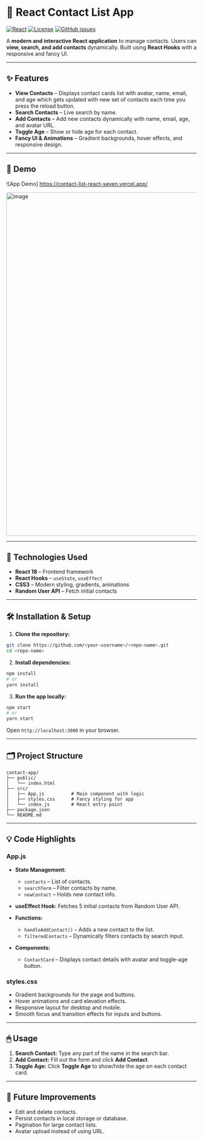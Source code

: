 

# 🌟 React Contact List App

[![React](https://img.shields.io/badge/React-18.2.0-blue?logo=react\&logoColor=white)](https://reactjs.org/)
[![License](https://img.shields.io/badge/License-MIT-green)](LICENSE)
[![GitHub issues](https://img.shields.io/github/issues/<your-username>/<repo-name>)](https://github.com/<your-username>/<repo-name>/issues)

A **modern and interactive React application** to manage contacts. Users can **view, search, and add contacts** dynamically. Built using **React Hooks** with a responsive and fancy UI.

---

## ✨ Features

* **View Contacts** – Displays contact cards list with avatar, name, email, and age which gets updated with new set of contacts each time you press the reload button.
* **Search Contacts** – Live search by name.
* **Add Contacts** – Add new contacts dynamically with name, email, age, and avatar URL.
* **Toggle Age** – Show or hide age for each contact.
* **Fancy UI & Animations** – Gradient backgrounds, hover effects, and responsive design.

---

## 📸 Demo

![App Demo]
https://contact-list-react-seven.vercel.app/


<img width="1822" height="908" alt="image" src="https://github.com/user-attachments/assets/b8270fdb-a9f3-4c26-8c78-fcecce63f1ce" />


---

## 🚀 Technologies Used

* **React 18** – Frontend framework
* **React Hooks** – `useState`, `useEffect`
* **CSS3** – Modern styling, gradients, animations
* **Random User API** – Fetch initial contacts

---

## 🛠 Installation & Setup

1. **Clone the repository:**

```bash
git clone https://github.com/<your-username>/<repo-name>.git
cd <repo-name>
```

2. **Install dependencies:**

```bash
npm install
# or
yarn install
```

3. **Run the app locally:**

```bash
npm start
# or
yarn start
```

Open `http://localhost:3000` in your browser.

---

## 🗂 Project Structure

```
contact-app/
├── public/
│   └── index.html
├── src/
│   ├── App.js          # Main component with logic
│   ├── styles.css      # Fancy styling for app
│   └── index.js        # React entry point
├── package.json
└── README.md
```

---

## 💡 Code Highlights

### App.js

* **State Management:**

  * `contacts` – List of contacts.
  * `searchTerm` – Filter contacts by name.
  * `newContact` – Holds new contact info.

* **useEffect Hook:** Fetches 5 initial contacts from Random User API.

* **Functions:**

  * `handleAddContact()` – Adds a new contact to the list.
  * `filteredContacts` – Dynamically filters contacts by search input.

* **Components:**

  * `ContactCard` – Displays contact details with avatar and toggle-age button.

### styles.css

* Gradient backgrounds for the page and buttons.
* Hover animations and card elevation effects.
* Responsive layout for desktop and mobile.
* Smooth focus and transition effects for inputs and buttons.

---

## 🖱 Usage

1. **Search Contact:** Type any part of the name in the search bar.
2. **Add Contact:** Fill out the form and click **Add Contact**.
3. **Toggle Age:** Click **Toggle Age** to show/hide the age on each contact card.

---

## 🌱 Future Improvements

* Edit and delete contacts.
* Persist contacts in local storage or database.
* Pagination for large contact lists.
* Avatar upload instead of using URL.






